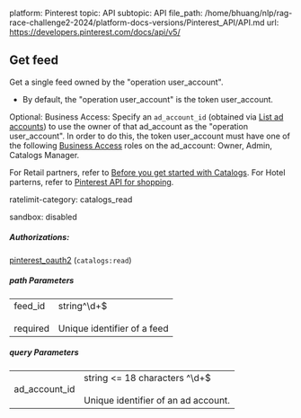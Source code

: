 platform: Pinterest
topic: API
subtopic: API
file_path: /home/bhuang/nlp/rag-race-challenge2-2024/platform-docs-versions/Pinterest_API/API.md
url: https://developers.pinterest.com/docs/api/v5/


## [](#operation/feeds/get)Get feed

Get a single feed owned by the "operation user\_account".

* By default, the "operation user\_account" is the token user\_account.

Optional: Business Access: Specify an `ad_account_id` (obtained via [List ad accounts](https://developers.pinterest.com/docs/api/v5/#operation/ad_accounts/list)) to use the owner of that ad\_account as the "operation user\_account". In order to do this, the token user\_account must have one of the following [Business Access](https://help.pinterest.com/en/business/article/share-and-manage-access-to-your-ad-accounts) roles on the ad\_account: Owner, Admin, Catalogs Manager.

For Retail partners, refer to [Before you get started with Catalogs](https://help.pinterest.com/en/business/article/before-you-get-started-with-catalogs). For Hotel parterns, refer to [Pinterest API for shopping](https://developers.pinterest.com/docs/shopping/catalog/).

ratelimit-category: catalogs\_read

sandbox: disabled

##### Authorizations:

[pinterest\_oauth2](#section/Authentication/pinterest_oauth2) (`catalogs:read`)

##### path Parameters

|     |     |
| --- | --- |
| feed\_id<br><br>required | string^\\d+$<br><br>Unique identifier of a feed |

##### query Parameters

|     |     |
| --- | --- |
| ad\_account\_id | string <= 18 characters ^\\d+$<br><br>Unique identifier of an ad account. |